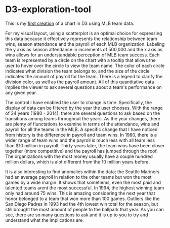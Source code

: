 # D3-exploration-tool
This is my [first creation](http://students.washington.edu/csb206/INFO474/D3-exploration-tool/) of a chart in D3 using MLB team data. 

For my visual layout, using a scatterplot is an optimal choice for expressing this data because it effectively represents the relationship between team wins, season attendance and the payroll of each MLB organization. Labeling the y axis as season attendance in increments of 500,000 and the x axis as wins allows for an understandable perception of MLB team success. Each team is represented by a circle on the chart with a tooltip that allows the user to hover over the circle to view the team name. The color of each circle indicates what division the team belongs to, and the size of the circle indicates the amount of payroll for the team. There is a legend to clarify the division color, as well as the payroll amount. All of this quantitative data implies the viewer to ask several questions about a team's performance on any given year. 

The control I have enabled the user to change is time. Specifically, the display of data can be filtered by the year the user chooses. With the range of 34 years (1980 - 2014), there are several questions to ask based on the transitions among teams throughout the years. As the year changes, there are plenty of flunctations to examine in terms of the attendance, wins and payroll for all the teams in the MLB. A specific change that I have noticed from history is the difference in payroll and team wins. In 1980, there is a wider range of team wins and the payroll is much less with all team less than $10 million in payroll. Thirty years later, the team wins have been closer together (more competitive) and the payroll has jumped through the roof. The organizations with the most money usually have a couple hundred million dollars, which is alot different from the 10 million years before. 

It is also interesting to find anomalies within the data; the Seattle Mariners had an average payroll in relation to the other teams but won the most games by a wide margin. It shows that sometiems, even the most paid and talented teams arent the most successful. In 1994, the highest winning team only had around 75 wins. This is amazing considering the next year that honor belonged to a team that won more than 100 games. Outliers like the San Diego Padres in 1993 had the 4th lowest win total for the season, but still brought the most amount of people to the ballpark that year. As you can see, there are so many questions to ask and it is up to you to try and understand what the implications are. 
